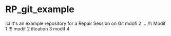 # RP_git_example

ici
It's an example repository for a Repair Session on Git
mdofi 2 ...
/!\ Modif 1 !!!
modif 2
ification 3
modif 4

